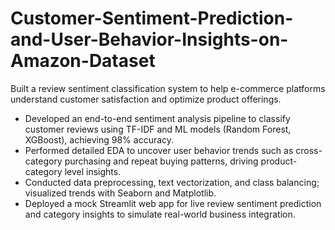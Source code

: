 # Customer-Sentiment-Prediction-and-User-Behavior-Insights-on-Amazon-Dataset
Built a review sentiment classification system to help e-commerce platforms understand customer satisfaction and optimize product offerings.
- Developed an end-to-end sentiment analysis pipeline to classify customer reviews using TF-IDF and ML models (Random Forest, XGBoost), achieving 98% accuracy.
- Performed detailed EDA to uncover user behavior trends such as cross-category purchasing and repeat buying patterns, driving product-category level insights.
- Conducted data preprocessing, text vectorization, and class balancing; visualized trends with Seaborn and Matplotlib.
- Deployed a mock Streamlit web app for live review sentiment prediction and category insights to simulate real-world business integration.
